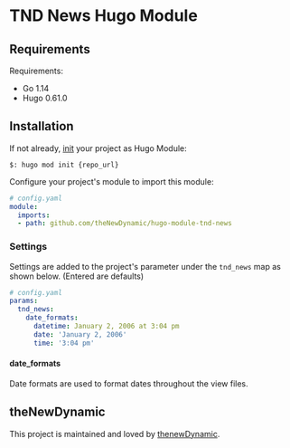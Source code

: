 # TND News Hugo Module

## Requirements

Requirements:
- Go 1.14
- Hugo 0.61.0


## Installation

If not already, [init](https://gohugo.io/hugo-modules/use-modules/#initialize-a-new-module) your project as Hugo Module:

```
$: hugo mod init {repo_url}
```

Configure your project's module to import this module:

```yaml
# config.yaml
module:
  imports:
  - path: github.com/theNewDynamic/hugo-module-tnd-news
```

### Settings

Settings are added to the project's parameter under the `tnd_news` map as shown below. (Entered are defaults)

```yaml
# config.yaml
params:
  tnd_news:
    date_formats:
      datetime: January 2, 2006 at 3:04 pm
      date: 'January 2, 2006'
      time: '3:04 pm'
```

#### date_formats

Date formats are used to format dates throughout the view files.

## theNewDynamic

This project is maintained and loved by [thenewDynamic](https://www.thenewdynamic.com).

